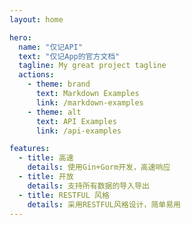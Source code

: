 ```yaml
---
layout: home

hero:
  name: "仅记API"
  text: "仅记App的官方文档"
  tagline: My great project tagline
  actions:
    - theme: brand
      text: Markdown Examples
      link: /markdown-examples
    - theme: alt
      text: API Examples
      link: /api-examples

features:
  - title: 高速
    details: 使用Gin+Gorm开发，高速响应
  - title: 开放
    details: 支持所有数据的导入导出
  - title: RESTFUL 风格
    details: 采用RESTFUL风格设计，简单易用
---
```


